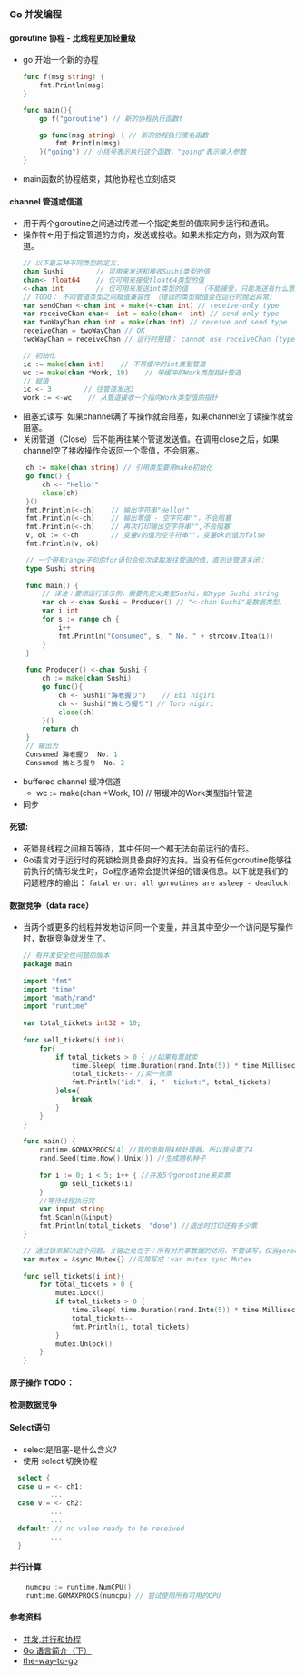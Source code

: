 ### Go 并发编程
#### goroutine 协程 - 比线程更加轻量级
  - go 开始一个新的协程  
	```GO
	func f(msg string) {
	    fmt.Println(msg)
	}
	
	func main(){
	    go f("goroutine") // 新的协程执行函数f
	
	    go func(msg string) { // 新的协程执行匿名函数
	        fmt.Println(msg)
	    }("going") // 小括号表示执行这个函数，"going"表示输入参数
	}
	```
  - main函数的协程结束，其他协程也立刻结束

#### channel 管道或信道 
  - 用于两个goroutine之间通过传递一个指定类型的值来同步运行和通讯。
  - 操作符<-用于指定管道的方向，发送或接收。如果未指定方向，则为双向管道。  
	```GO
	// 以下是三种不同类型的定义，
	chan Sushi        // 可用来发送和接收Sushi类型的值  
	chan<- float64    // 仅可用来接受float64类型的值  
	<-chan int        // 仅可用来发送int类型的值   （不能接受，只能发送有什么意义?）
	// TODO： 不同管道类型之间赋值兼容性 （错误的类型赋值会在运行时抛出异常）
	var sendChan <-chan int = make(<-chan int) // receive-only type
	var receiveChan chan<- int = make(chan<- int) // send-only type
	var twoWayChan chan int = make(chan int) // receive and send type
	receiveChan = twoWayChan // OK
	twoWayChan = receiveChan // 运行时报错： cannot use receiveChan (type chan<- int) as type chan int in assignment
	
	// 初始化
	ic := make(chan int)    // 不带缓冲的int类型管道
	wc := make(chan *Work, 10)    // 带缓冲的Work类型指针管道
	// 赋值
	ic <- 3        // 往管道发送3
	work := <-wc    // 从管道接收一个指向Work类型值的指针
	```
  - 阻塞式读写: 如果channel满了写操作就会阻塞，如果channel空了读操作就会阻塞。
  - 关闭管道（Close）后不能再往某个管道发送值。在调用close之后，如果channel空了接收操作会返回一个零值，不会阻塞。  
```GO
	ch := make(chan string) // 引用类型要用make初始化
	go func() {
		ch <- "Hello!"
		close(ch)
	}()
	fmt.Println(<-ch)    // 输出字符串"Hello!"
	fmt.Println(<-ch)    // 输出零值 - 空字符串""，不会阻塞
	fmt.Println(<-ch)    // 再次打印输出空字符串"",不会阻塞
	v, ok := <-ch        // 变量v的值为空字符串""，变量ok的值为false
	fmt.Println(v, ok)
```

```GO
	// 一个带有range子句的for语句会依次读取发往管道的值，直到该管道关闭：
	type Sushi string
	
	func main() {
		// 译注：要想运行该示例，需要先定义类型Sushi，如type Sushi string
		var ch <-chan Sushi = Producer() // "<-chan Sushi"是数据类型。
		var i int
		for s := range ch {
			i++
			fmt.Println("Consumed", s, " No. " + strconv.Itoa(i))
		}
	}
	
	func Producer() <-chan Sushi {
		ch := make(chan Sushi)
		go func(){
			ch <- Sushi("海老握り")    // Ebi nigiri
			ch <- Sushi("鮪とろ握り") // Toro nigiri
			close(ch)
		}()
		return ch
	}
	// 输出为
	Consumed 海老握り  No. 1
	Consumed 鮪とろ握り  No. 2
```
  - buffered channel 缓冲信道
    - wc := make(chan *Work, 10)    // 带缓冲的Work类型指针管道
- 同步

#### 死锁:
  - 死锁是线程之间相互等待，其中任何一个都无法向前运行的情形。
  - Go语言对于运行时的死锁检测具备良好的支持。当没有任何goroutine能够往前执行的情形发生时，Go程序通常会提供详细的错误信息。以下就是我们的问题程序的输出：
  `fatal error: all goroutines are asleep - deadlock!`

#### 数据竞争（data race）
  - 当两个或更多的线程并发地访问同一个变量，并且其中至少一个访问是写操作时，数据竞争就发生了。
	```GO
	// 有并发安全性问题的版本
	package main
	 
	import "fmt"
	import "time"
	import "math/rand"
	import "runtime"
	 
	var total_tickets int32 = 10;
	 
	func sell_tickets(i int){
	    for{
	        if total_tickets > 0 { //如果有票就卖
	            time.Sleep( time.Duration(rand.Intn(5)) * time.Millisecond)
	            total_tickets-- //卖一张票
	            fmt.Println("id:", i, "  ticket:", total_tickets)
	        }else{
	            break
	        }
	    }
	}
	 
	func main() {
	    runtime.GOMAXPROCS(4) //我的电脑是4核处理器，所以我设置了4
	    rand.Seed(time.Now().Unix()) //生成随机种子
	 
	    for i := 0; i < 5; i++ { //并发5个goroutine来卖票
	         go sell_tickets(i)
	    }
	    //等待线程执行完
	    var input string
	    fmt.Scanln(&input)
	    fmt.Println(total_tickets, "done") //退出时打印还有多少票
	}
	
	// 通过锁来解决这个问题。关键之处在于：所有对共享数据的访问，不管读写，仅当goroutine持有锁才能操作。
	var mutex = &sync.Mutex{} //可简写成：var mutex sync.Mutex
 
	func sell_tickets(i int){
	    for total_tickets > 0 {
	        mutex.Lock()
	        if total_tickets > 0 {
	            time.Sleep( time.Duration(rand.Intn(5)) * time.Millisecond)
	            total_tickets--
	            fmt.Println(i, total_tickets)
	        }
	        mutex.Unlock()
	    }
	}
	```

#### 原子操作  TODO：

#### 检测数据竞争
#### Select语句
  - select是阻塞-是什么含义?
  - 使用 select 切换协程
  ```GO
	select {
	case u:= <- ch1:
	        ...
	case v:= <- ch2:
	        ...
	        ...
	default: // no value ready to be received
	        ...
	}
  ```
  
#### 并行计算
```GO
    numcpu := runtime.NumCPU()
    runtime.GOMAXPROCS(numcpu) // 尝试使用所有可用的CPU
```

#### 参考资料
- [并发,并行和协程](http://blog.xiayf.cn/2015/05/20/fundamentals-of-concurrent-programming/)
- [Go 语言简介（下）](http://coolshell.cn/articles/8489.html)
- [the-way-to-go](https://github.com/Unknwon/the-way-to-go_ZH_CN/blob/master/eBook/14.4.md)
